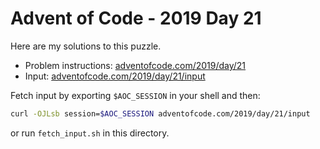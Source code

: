 # Advent of Code - 2019 Day 21
Here are my solutions to this puzzle.

* Problem instructions: [adventofcode.com/2019/day/21](https://adventofcode.com/2019/day/21)
* Input: [adventofcode.com/2019/day/21/input](https://adventofcode.com/2019/day/21/input)

Fetch input by exporting `$AOC_SESSION` in your shell and then:
```bash
curl -OJLsb session=$AOC_SESSION adventofcode.com/2019/day/21/input
```

or run `fetch_input.sh` in this directory.
